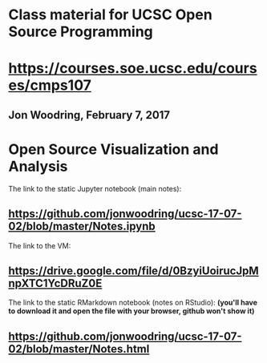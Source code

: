 # Class material for UCSC Open Source Programming
# https://courses.soe.ucsc.edu/courses/cmps107
## Jon Woodring, February 7, 2017 ##

# Open Source Visualization and Analysis

The link to the static Jupyter notebook (main notes):
## https://github.com/jonwoodring/ucsc-17-07-02/blob/master/Notes.ipynb ##

The link to the VM:
## https://drive.google.com/file/d/0BzyiUoirucJpMnpXTC1YcDRuZ0E ##

The link to the static RMarkdown notebook (notes on RStudio):
**(you'll have to download it and open the file with your browser, github won't show it)**
## https://github.com/jonwoodring/ucsc-17-07-02/blob/master/Notes.html ##

